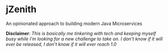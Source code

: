 # jZenith

An opinionated approach to building modern Java Microservices

**Disclaimer**: *This is basically me tinkering with tech and keeping myself busy while I'm
looking for a new challenge to take on. I don't know if it will ever be released, I don't know
if it will ever reach 1.0*

